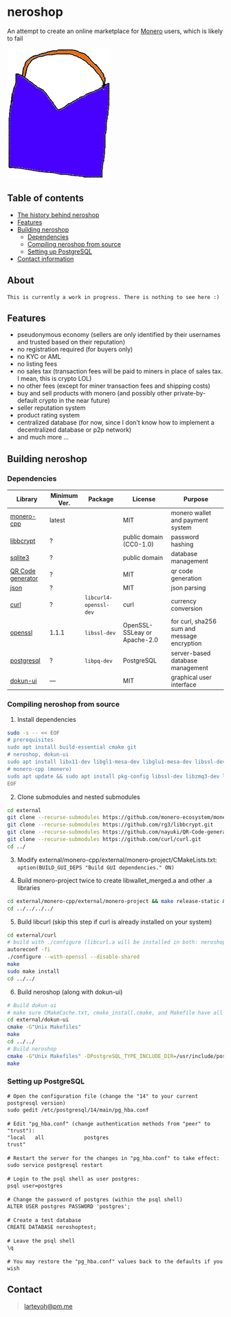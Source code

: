 # neroshop 

An attempt to create an online marketplace for [Monero](https://getmonero.org/) users, which is likely to fail

[![alt text](res/neroshop-logo.png)](https://github.com/larteyoh/neroshop "neroshop logo")


## Table of contents
- [The history behind neroshop](#about)
- [Features](#features) <!-- - [Documentation](#documentation)-->
- [Building neroshop](#building-neroshop)
  - [Dependencies](#dependencies)
  - [Compiling neroshop from source](#compiling-neroshop-from-source)
  - [Setting up PostgreSQL](#setting-up-postgresql) <!-- - [License](#license)-->
- [Contact information](#contact)


## About
```
This is currently a work in progress. There is nothing to see here :)
```


## Features
* pseudonymous economy (sellers are only identified by their usernames and trusted based on their reputation)
* no registration required (for buyers only)
* no KYC or AML
* no listing fees
* no sales tax (transaction fees will be paid to miners in place of sales tax. I mean, this is crypto LOL)
* no other fees (except for miner transaction fees and shipping costs)
* buy and sell products with monero (and possibly other private-by-default crypto in the near future)
* seller reputation system
* product rating system
* centralized database (for now, since I don't know how to implement a decentralized database or p2p network)
* and much more ...


## Building neroshop

### Dependencies
|      Library                                                       | Minimum Ver.    | Package                | License                            |         Purpose                                                        |
|--------------------------------------------------------------------|-----------------|------------------------|------------------------------------|------------------------------------------------------------------------|
| [monero-cpp](https://github.com/monero-ecosystem/monero-cpp)       | latest          |                        | MIT                                | monero wallet and payment system                                       |
| [libbcrypt](https://github.com/rg3/libbcrypt)                      | ?               |                        | public domain (CC0-1.0)            | password hashing                                                       |
| [sqlite3](https://sqlite.org/)                                     | ?               |                        | public domain                      | database management                                                    |
| [QR Code generator](https://github.com/nayuki/QR-Code-generator)   | ?               |                        | MIT                                | qr code generation                                                     |
| [json](https://github.com/nlohmann/json/)                          | ?               |                        | MIT                                | json parsing                                                           |
| [curl](https://github.com/curl/curl)                               | ?               | `libcurl4-openssl-dev` | curl                               | currency conversion                                                    |
| [openssl](https://github.com/openssl/openssl)                      | 1.1.1           | `libssl-dev`           | OpenSSL-SSLeay or Apache-2.0       | for curl, sha256 sum and message encryption                            |
| [postgresql](https://www.postgresql.org/)                          | ?               | `libpq-dev`            | PostgreSQL                         | server-based database management                                       |
| [dokun-ui](external/dokun-ui)                                      | —               |                        | MIT                                | graphical user interface                                               |


### Compiling neroshop from source
1. Install dependencies
```sh
sudo -s -- << EOF
# prerequisites
sudo apt install build-essential cmake git
# neroshop, dokun-ui
sudo apt install libx11-dev libgl1-mesa-dev libglu1-mesa-dev libssl-dev libpq-dev postgresql
# monero-cpp (monero)
sudo apt update && sudo apt install pkg-config libssl-dev libzmq3-dev libunbound-dev libsodium-dev libunwind8-dev liblzma-dev libreadline6-dev libldns-dev libexpat1-dev libpgm-dev qttools5-dev-tools libhidapi-dev libusb-1.0-0-dev libprotobuf-dev protobuf-compiler libudev-dev libboost-chrono-dev libboost-date-time-dev libboost-filesystem-dev libboost-locale-dev libboost-program-options-dev libboost-regex-dev libboost-serialization-dev libboost-system-dev libboost-thread-dev python3 ccache doxygen graphviz # copied from https://github.com/monero-project/monero#dependencies
EOF
```

2. Clone submodules and nested submodules
```sh
cd external
git clone --recurse-submodules https://github.com/monero-ecosystem/monero-cpp.git
git clone --recurse-submodules https://github.com/rg3/libbcrypt.git
git clone --recurse-submodules https://github.com/nayuki/QR-Code-generator.git
git clone --recurse-submodules https://github.com/curl/curl.git
cd ../
```

3. Modify external/monero-cpp/external/monero-project/CMakeLists.txt:
`option(BUILD_GUI_DEPS "Build GUI dependencies." ON)`
<!-- Step 2 is probably not necessary :U -->

4. Build monero-project twice to create libwallet_merged.a and other .a libraries
```sh
cd external/monero-cpp/external/monero-project && make release-static && make release-static
cd ../../../../
```

5. Build libcurl (skip this step if curl is already installed on your system)
```sh
cd external/curl
# build with ./configure (libcurl.a will be installed in both: neroshop/external/curl/lib/.libs/ and /usr/local/lib/)
autoreconf -fi
./configure --with-openssl --disable-shared
make
sudo make install
cd ../../
```

6. Build neroshop (along with dokun-ui)
```sh
# Build dokun-ui
# make sure CMakeCache.txt, cmake_install.cmake, and Makefile have all been deleted if not
cd external/dokun-ui
cmake -G"Unix Makefiles"
make
cd ../../
# Build neroshop
cmake -G"Unix Makefiles" -DPostgreSQL_TYPE_INCLUDE_DIR=/usr/include/postgresql/
make
```


### Setting up PostgreSQL
```
# Open the configuration file (change the "14" to your current postgresql version)
sudo gedit /etc/postgresql/14/main/pg_hba.conf

# Edit "pg_hba.conf" (change authentication methods from "peer" to "trust"):
"local   all             postgres                                trust"

# Restart the server for the changes in "pg_hba.conf" to take effect: 
sudo service postgresql restart

# Login to the psql shell as user postgres:
psql user=postgres
    
# Change the password of postgres (within the psql shell)
ALTER USER postgres PASSWORD 'postgres';

# Create a test database
CREATE DATABASE neroshoptest;
    
# Leave the psql shell
\q

# You may restore the "pg_hba.conf" values back to the defaults if you wish
```


## Contact
> larteyoh@pm.me


[//]: # (git add CMakeLists.txt external/ include/ readme.md res/neroshop-logo.png res/wallets src/ todo.txt res/ss res/tmp_images)
[//]: # (git commit -m"empty commit")
[//]: # (git push -u origin main)
